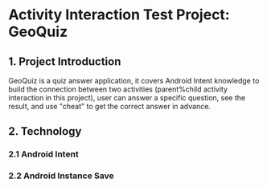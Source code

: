 # Activity Interaction Test Project: GeoQuiz 
## 1. Project Introduction
GeoQuiz is a quiz answer application, it covers Android Intent knowledge to build the connection between two activities (parent%child activity interaction in this project), user can answer a specific question, see the result, and use "cheat" to get the correct answer in advance. 
## 2. Technology  
### 2.1 Android Intent
### 2.2 Android Instance Save
 
